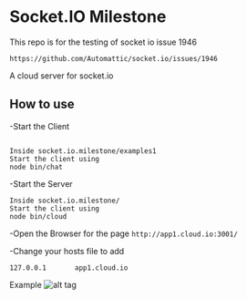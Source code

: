 
# Socket.IO Milestone

This repo is for the testing of socket io issue 1946

``https://github.com/Automattic/socket.io/issues/1946``

A cloud server for socket.io

## How to use

-Start the Client

```

Inside socket.io.milestone/examples1
Start the client using 
node bin/chat
```

-Start the Server

```
Inside socket.io.milestone/
Start the client using 
node bin/cloud
```

-Open the Browser for the page 
``http://app1.cloud.io:3001/``

-Change your hosts file to add

``
127.0.0.1       app1.cloud.io
``


Example
![alt tag](https://github.com/vish1562/socket.io.milestone/blob/master/Example.png.jpg)

